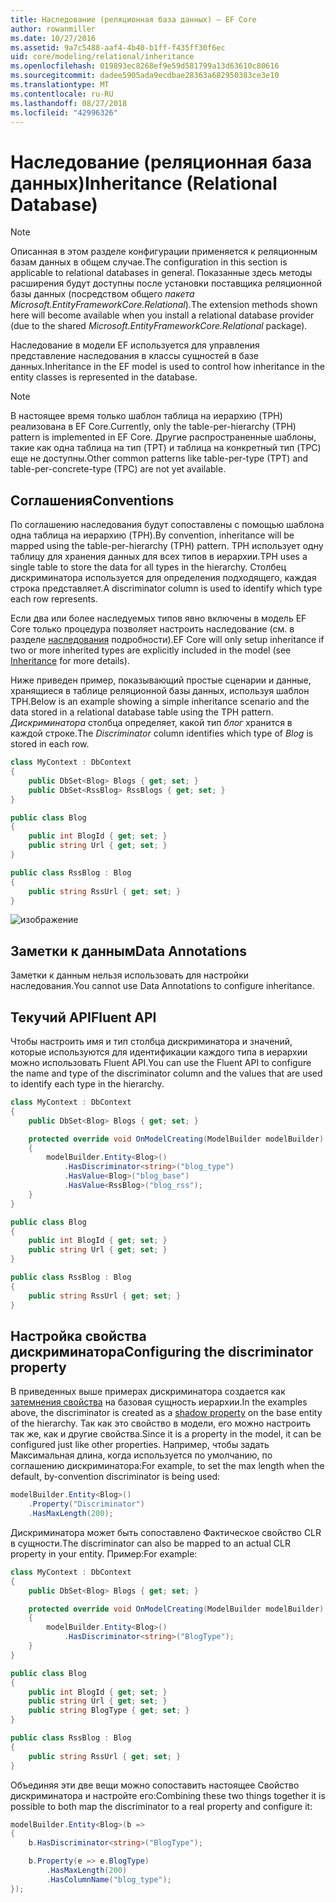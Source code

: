 ```yaml
---
title: Наследование (реляционная база данных) — EF Core
author: rowanmiller
ms.date: 10/27/2016
ms.assetid: 9a7c5488-aaf4-4b40-b1ff-f435ff30f6ec
uid: core/modeling/relational/inheritance
ms.openlocfilehash: 019893ec8268ef9e59d581799a13d63610c80616
ms.sourcegitcommit: dadee5905ada9ecdbae28363a682950383ce3e10
ms.translationtype: MT
ms.contentlocale: ru-RU
ms.lasthandoff: 08/27/2018
ms.locfileid: "42996326"
---
```

# <a name="inheritance-relational-database"></a><span data-ttu-id="d29b8-102">Наследование (реляционная база данных)</span><span class="sxs-lookup"><span data-stu-id="d29b8-102">Inheritance (Relational Database)</span></span>

> [!NOTE]  
> <span data-ttu-id="d29b8-103">Описанная в этом разделе конфигурации применяется к реляционным базам данных в общем случае.</span><span class="sxs-lookup"><span data-stu-id="d29b8-103">The configuration in this section is applicable to relational databases in general.</span></span> <span data-ttu-id="d29b8-104">Показанные здесь методы расширения будут доступны после установки поставщика реляционной базы данных (посредством общего *пакета Microsoft.EntityFrameworkCore.Relational*).</span><span class="sxs-lookup"><span data-stu-id="d29b8-104">The extension methods shown here will become available when you install a relational database provider (due to the shared *Microsoft.EntityFrameworkCore.Relational* package).</span></span>

<span data-ttu-id="d29b8-105">Наследование в модели EF используется для управления представление наследования в классы сущностей в базе данных.</span><span class="sxs-lookup"><span data-stu-id="d29b8-105">Inheritance in the EF model is used to control how inheritance in the entity classes is represented in the database.</span></span>

> [!NOTE]  
> <span data-ttu-id="d29b8-106">В настоящее время только шаблон таблица на иерархию (TPH) реализована в EF Core.</span><span class="sxs-lookup"><span data-stu-id="d29b8-106">Currently, only the table-per-hierarchy (TPH) pattern is implemented in EF Core.</span></span> <span data-ttu-id="d29b8-107">Другие распространенные шаблоны, такие как одна таблица на тип (TPT) и таблица на конкретный тип (TPC) еще не доступны.</span><span class="sxs-lookup"><span data-stu-id="d29b8-107">Other common patterns like table-per-type (TPT) and table-per-concrete-type (TPC) are not yet available.</span></span>

## <a name="conventions"></a><span data-ttu-id="d29b8-108">Соглашения</span><span class="sxs-lookup"><span data-stu-id="d29b8-108">Conventions</span></span>

<span data-ttu-id="d29b8-109">По соглашению наследования будут сопоставлены с помощью шаблона одна таблица на иерархию (TPH).</span><span class="sxs-lookup"><span data-stu-id="d29b8-109">By convention, inheritance will be mapped using the table-per-hierarchy (TPH) pattern.</span></span> <span data-ttu-id="d29b8-110">TPH использует одну таблицу для хранения данных для всех типов в иерархии.</span><span class="sxs-lookup"><span data-stu-id="d29b8-110">TPH uses a single table to store the data for all types in the hierarchy.</span></span> <span data-ttu-id="d29b8-111">Столбец дискриминатора используется для определения подходящего, каждая строка представляет.</span><span class="sxs-lookup"><span data-stu-id="d29b8-111">A discriminator column is used to identify which type each row represents.</span></span>

<span data-ttu-id="d29b8-112">Если два или более наследуемых типов явно включены в модель EF Core только процедура позволяет настроить наследование (см. в разделе [наследования](../inheritance.md) подробности).</span><span class="sxs-lookup"><span data-stu-id="d29b8-112">EF Core will only setup inheritance if two or more inherited types are explicitly included in the model (see [Inheritance](../inheritance.md) for more details).</span></span>

<span data-ttu-id="d29b8-113">Ниже приведен пример, показывающий простые сценарии и данные, хранящиеся в таблице реляционной базы данных, используя шаблон TPH.</span><span class="sxs-lookup"><span data-stu-id="d29b8-113">Below is an example showing a simple inheritance scenario and the data stored in a relational database table using the TPH pattern.</span></span> <span data-ttu-id="d29b8-114">*Дискриминатора* столбца определяет, какой тип *блог* хранится в каждой строке.</span><span class="sxs-lookup"><span data-stu-id="d29b8-114">The *Discriminator* column identifies which type of *Blog* is stored in each row.</span></span>

<!-- [!code-csharp[Main](samples/core/relational/Modeling/Conventions/Samples/InheritanceDbSets.cs)] -->
``` csharp
class MyContext : DbContext
{
    public DbSet<Blog> Blogs { get; set; }
    public DbSet<RssBlog> RssBlogs { get; set; }
}

public class Blog
{
    public int BlogId { get; set; }
    public string Url { get; set; }
}

public class RssBlog : Blog
{
    public string RssUrl { get; set; }
}
```

![изображение](_static/inheritance-tph-data.png)

## <a name="data-annotations"></a><span data-ttu-id="d29b8-116">Заметки к данным</span><span class="sxs-lookup"><span data-stu-id="d29b8-116">Data Annotations</span></span>

<span data-ttu-id="d29b8-117">Заметки к данным нельзя использовать для настройки наследования.</span><span class="sxs-lookup"><span data-stu-id="d29b8-117">You cannot use Data Annotations to configure inheritance.</span></span>

## <a name="fluent-api"></a><span data-ttu-id="d29b8-118">Текучий API</span><span class="sxs-lookup"><span data-stu-id="d29b8-118">Fluent API</span></span>

<span data-ttu-id="d29b8-119">Чтобы настроить имя и тип столбца дискриминатора и значений, которые используются для идентификации каждого типа в иерархии можно использовать Fluent API.</span><span class="sxs-lookup"><span data-stu-id="d29b8-119">You can use the Fluent API to configure the name and type of the discriminator column and the values that are used to identify each type in the hierarchy.</span></span>

<!-- [!code-csharp[Main](samples/core/relational/Modeling/FluentAPI/Samples/InheritanceTPHDiscriminator.cs?highlight=7,8,9,10)] -->
``` csharp
class MyContext : DbContext
{
    public DbSet<Blog> Blogs { get; set; }

    protected override void OnModelCreating(ModelBuilder modelBuilder)
    {
        modelBuilder.Entity<Blog>()
            .HasDiscriminator<string>("blog_type")
            .HasValue<Blog>("blog_base")
            .HasValue<RssBlog>("blog_rss");
    }
}

public class Blog
{
    public int BlogId { get; set; }
    public string Url { get; set; }
}

public class RssBlog : Blog
{
    public string RssUrl { get; set; }
}
```

## <a name="configuring-the-discriminator-property"></a><span data-ttu-id="d29b8-120">Настройка свойства дискриминатора</span><span class="sxs-lookup"><span data-stu-id="d29b8-120">Configuring the discriminator property</span></span>

<span data-ttu-id="d29b8-121">В приведенных выше примерах дискриминатора создается как [затемнения свойства](xref:core/modeling/shadow-properties) на базовая сущность иерархии.</span><span class="sxs-lookup"><span data-stu-id="d29b8-121">In the examples above, the discriminator is created as a [shadow property](xref:core/modeling/shadow-properties) on the base entity of the hierarchy.</span></span> <span data-ttu-id="d29b8-122">Так как это свойство в модели, его можно настроить так же, как и другие свойства.</span><span class="sxs-lookup"><span data-stu-id="d29b8-122">Since it is a property in the model, it can be configured just like other properties.</span></span> <span data-ttu-id="d29b8-123">Например, чтобы задать Максимальная длина, когда используется по умолчанию, по соглашению дискриминатора:</span><span class="sxs-lookup"><span data-stu-id="d29b8-123">For example, to set the max length when the default, by-convention discriminator is being used:</span></span>

```C#
modelBuilder.Entity<Blog>()
    .Property("Discriminator")
    .HasMaxLength(200);
```

<span data-ttu-id="d29b8-124">Дискриминатора может быть сопоставлено Фактическое свойство CLR в сущности.</span><span class="sxs-lookup"><span data-stu-id="d29b8-124">The discriminator can also be mapped to an actual CLR property in your entity.</span></span> <span data-ttu-id="d29b8-125">Пример:</span><span class="sxs-lookup"><span data-stu-id="d29b8-125">For example:</span></span>
```C#
class MyContext : DbContext
{
    public DbSet<Blog> Blogs { get; set; }

    protected override void OnModelCreating(ModelBuilder modelBuilder)
    {
        modelBuilder.Entity<Blog>()
            .HasDiscriminator<string>("BlogType");
    }
}

public class Blog
{
    public int BlogId { get; set; }
    public string Url { get; set; }
    public string BlogType { get; set; }
}

public class RssBlog : Blog
{
    public string RssUrl { get; set; }
}
```

<span data-ttu-id="d29b8-126">Объединяя эти две вещи можно сопоставить настоящее Свойство дискриминатора и настройте его:</span><span class="sxs-lookup"><span data-stu-id="d29b8-126">Combining these two things together it is possible to both map the discriminator to a real property and configure it:</span></span>
```C#
modelBuilder.Entity<Blog>(b =>
{
    b.HasDiscriminator<string>("BlogType");

    b.Property(e => e.BlogType)
        .HasMaxLength(200)
        .HasColumnName("blog_type");
});
```
